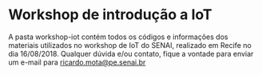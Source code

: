 # Workshop de introdução a IoT
A pasta workshop-iot contém todos os códigos e informações dos materiais utilizados no workshop de IoT do SENAI, realizado em Recife no dia 16/08/2018. Qualquer dúvida e/ou contato, fique a vontade para enviar um e-mail para ricardo.mota@pe.senai.br
